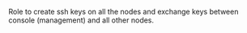 Role to create ssh keys on all the nodes and exchange keys between
console (management) and all other nodes.
